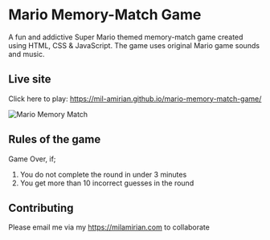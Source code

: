 # Mario Memory-Match Game

A fun and addictive Super Mario themed memory-match game created using HTML, CSS & JavaScript. The game uses original Mario game sounds and music.

## Live site

Click here to play: https://mil-amirian.github.io/mario-memory-match-game/

![Mario Memory Match](https://user-images.githubusercontent.com/62856013/91100942-ed1f2180-e61a-11ea-9e69-4a7c4819bc51.jpg)


## Rules of the game


Game Over, if;
1. You do not complete the round in under 3 minutes
2. You get more than 10 incorrect guesses in the round


## Contributing

Please email me via my https://milamirian.com to collaborate
